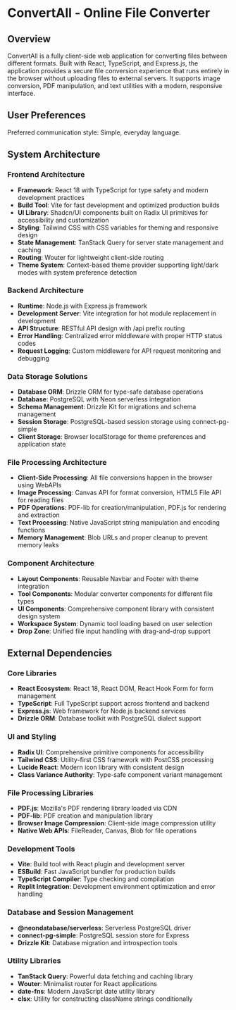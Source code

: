 # ConvertAll - Online File Converter

## Overview

ConvertAll is a fully client-side web application for converting files between different formats. Built with React, TypeScript, and Express.js, the application provides a secure file conversion experience that runs entirely in the browser without uploading files to external servers. It supports image conversion, PDF manipulation, and text utilities with a modern, responsive interface.

## User Preferences

Preferred communication style: Simple, everyday language.

## System Architecture

### Frontend Architecture
- **Framework**: React 18 with TypeScript for type safety and modern development practices
- **Build Tool**: Vite for fast development and optimized production builds
- **UI Library**: Shadcn/UI components built on Radix UI primitives for accessibility and customization
- **Styling**: Tailwind CSS with CSS variables for theming and responsive design
- **State Management**: TanStack Query for server state management and caching
- **Routing**: Wouter for lightweight client-side routing
- **Theme System**: Context-based theme provider supporting light/dark modes with system preference detection

### Backend Architecture
- **Runtime**: Node.js with Express.js framework
- **Development Server**: Vite integration for hot module replacement in development
- **API Structure**: RESTful API design with /api prefix routing
- **Error Handling**: Centralized error middleware with proper HTTP status codes
- **Request Logging**: Custom middleware for API request monitoring and debugging

### Data Storage Solutions
- **Database ORM**: Drizzle ORM for type-safe database operations
- **Database**: PostgreSQL with Neon serverless integration
- **Schema Management**: Drizzle Kit for migrations and schema management
- **Session Storage**: PostgreSQL-based session storage using connect-pg-simple
- **Client Storage**: Browser localStorage for theme preferences and application state

### File Processing Architecture
- **Client-Side Processing**: All file conversions happen in the browser using WebAPIs
- **Image Processing**: Canvas API for format conversion, HTML5 File API for reading files
- **PDF Operations**: PDF-lib for creation/manipulation, PDF.js for rendering and extraction
- **Text Processing**: Native JavaScript string manipulation and encoding functions
- **Memory Management**: Blob URLs and proper cleanup to prevent memory leaks

### Component Architecture
- **Layout Components**: Reusable Navbar and Footer with theme integration
- **Tool Components**: Modular converter components for different file types
- **UI Components**: Comprehensive component library with consistent design system
- **Workspace System**: Dynamic tool loading based on user selection
- **Drop Zone**: Unified file input handling with drag-and-drop support

## External Dependencies

### Core Libraries
- **React Ecosystem**: React 18, React DOM, React Hook Form for form management
- **TypeScript**: Full TypeScript support across frontend and backend
- **Express.js**: Web framework for Node.js backend services
- **Drizzle ORM**: Database toolkit with PostgreSQL dialect support

### UI and Styling
- **Radix UI**: Comprehensive primitive components for accessibility
- **Tailwind CSS**: Utility-first CSS framework with PostCSS processing
- **Lucide React**: Modern icon library with consistent design
- **Class Variance Authority**: Type-safe component variant management

### File Processing Libraries
- **PDF.js**: Mozilla's PDF rendering library loaded via CDN
- **PDF-lib**: PDF creation and manipulation library
- **Browser Image Compression**: Client-side image compression utility
- **Native Web APIs**: FileReader, Canvas, Blob for file operations

### Development Tools
- **Vite**: Build tool with React plugin and development server
- **ESBuild**: Fast JavaScript bundler for production builds
- **TypeScript Compiler**: Type checking and compilation
- **Replit Integration**: Development environment optimization and error handling

### Database and Session Management
- **@neondatabase/serverless**: Serverless PostgreSQL driver
- **connect-pg-simple**: PostgreSQL session store for Express
- **Drizzle Kit**: Database migration and introspection tools

### Utility Libraries
- **TanStack Query**: Powerful data fetching and caching library
- **Wouter**: Minimalist router for React applications
- **date-fns**: Modern JavaScript date utility library
- **clsx**: Utility for constructing className strings conditionally